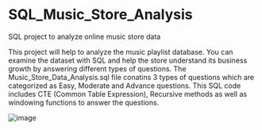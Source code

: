 # SQL_Music_Store_Analysis
SQL project to analyze online music store data

This project will help to analyze the music playlist database. You can examine the dataset with SQL and help the store understand its business growth by answering different types of questions.
The Music_Store_Data_Analysis.sql file conatins 3 types of questions which are categorized as Easy, Moderate and Advance questions. This SQL code includes CTE (Common Table Expression), Recursive methods as well as windowing functions to answer the questions.

![image](https://github.com/HrishikeshPokharkar/SQL_Music_Store_Analysis/assets/137375233/61c805ba-c4dc-42fc-a9c3-e52f1dede754)
